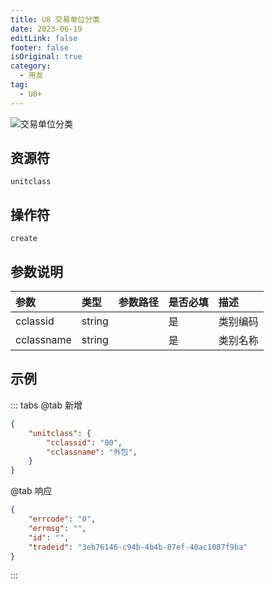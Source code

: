 ```yaml
---
title: U8 交易单位分类
date: 2023-06-19
editLink: false
footer: false
isOriginal: true
category:
  - 用友
tag:
  - U8+
---
```


![交易单位分类](https://nas.ilyl.life:8092/yonyou/u8/as/unitclass.gif)

## 资源符

`unitclass`
  
## 操作符

`create`

## 参数说明

|参数|类型|参数路径|是否必填|描述|
|:-|:-|:-|:-|:-|
|cclassid|string||是|类别编码|
|cclassname|string||是|类别名称|

## 示例

::: tabs
@tab 新增

```json
{
    "unitclass": {
        "cclassid": "00",
        "cclassname": "外包",
    }
}
```

@tab 响应

```json
{
    "errcode": "0",
    "errmsg": "",
    "id": "",
    "tradeid": "3eb76146-c94b-4b4b-87ef-40ac1087f9ba"
}
```

:::
